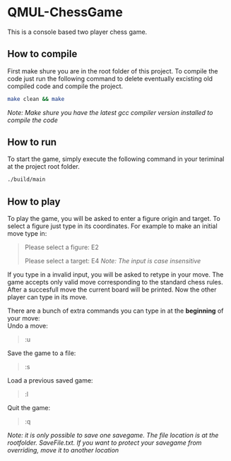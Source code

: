 # QMUL-ChessGame
This is a console based two player chess game.

## How to compile
First make shure you are in the root folder of this project. To compile the code
just run the following command to delete eventually excisting old compiled code and compile the project.   
```bash
make clean && make
```
*Note: Make shure you have the latest gcc compiler version installed to compile
the code*

## How to run
To start the game, simply execute the following command in your teriminal at the
project root folder.
```bash
./build/main
```

## How to play
To play the game, you will be asked to enter a figure origin and target. To select
a figure just type in its coordinates. For example to make an initial move type in:
>Please select a figure: E2
>
>Please select a target: E4
*Note: The input is case insensitive*

If you type in a invalid input, you will be asked to retype in your move.
The game accepts only valid move corresponding to the standard chess rules.
After a succesfull move the current board will be printed. Now the other player
can type in its move.

There are a bunch of extra commands you can type in at the **beginning** of your move:   
Undo a move:
>:u

Save the game to a file:
>:s

Load a previous saved game:
>:l

Quit the game:
>:q

*Note: it is only possible to save one savegame. The file location is at the rootfolder. SaveFile.txt. If you want to protect your savegame from overriding, move it to another location*
